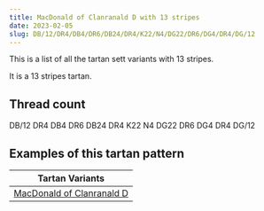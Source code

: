 ```yaml
---
title: MacDonald of Clanranald D with 13 stripes
date: 2023-02-05
slug: DB/12/DR4/DB4/DR6/DB24/DR4/K22/N4/DG22/DR6/DG4/DR4/DG/12
---
```

This is a list of all the tartan sett variants with 13 stripes.

It is a 13 stripes tartan.


## Thread count
DB/12 DR4 DB4 DR6 DB24 DR4 K22 N4 DG22 DR6 DG4 DR4 DG/12

## Examples of this tartan pattern

| Tartan Variants |
|---------------|
| [MacDonald of Clanranald D](/variants/db/12/dr4/db4/dr6/db24/dr4/k22/n4/dg22/dr6/dg4/dr4/dg/12-db000052-dg11450d-draa0000-k000000-naaaaaa)||
